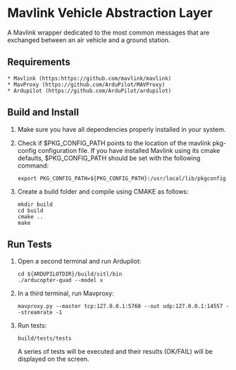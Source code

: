 # Mavlink Vehicle Abstraction Layer #

A Mavlink wrapper dedicated to the most common messages that are exchanged
between an air vehicle and a ground station.

## Requirements ##
    * Mavlink (https:https://github.com/mavlink/mavlink)
    * MavProxy (https://github.com/ArduPilot/MAVProxy)
    * Ardupilot (https://github.com/ArduPilot/ardupilot)

## Build and Install ##

1. Make sure you have all dependencies properly installed in your system.

2. Check if $PKG_CONFIG_PATH points to the location of the mavlink pkg-config
configuration file. If you have installed Mavlink using its cmake defaults,
$PKG_CONFIG_PATH should be set with the following command:

    ```
    export PKG_CONFIG_PATH=${PKG_CONFIG_PATH}:/usr/local/lib/pkgconfig
    ```

2. Create a build folder and compile using CMAKE as follows:

    ```
    mkdir build
    cd build
    cmake ..
    make
    ```

## Run Tests ##

1. Open a second terminal and run Ardupilot:

    ```
    cd ${ARDUPILOTDIR}/build/sitl/bin
    ./arducopter-quad --model x
    ```

2. In a third terminal, run Mavproxy:

    ```
    mavproxy.py --master tcp:127.0.0.1:5760 --out udp:127.0.0.1:14557 --streamrate -1
    ```

3. Run tests:

    ```
    build/tests/tests
    ```

    A series of tests will be executed and their results (OK/FAIL) will be
    displayed on the screen.
